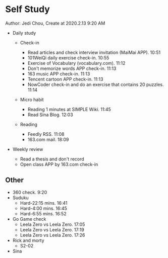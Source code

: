 # Self Study

Author: Jedi Chou, Create at 2020.2.13 9:20 AM

* Daily study
  * Check-in
    * Read articles and check interview invitation (MaiMai APP). 10:51
    * 101WeiQi daily exercise check-in. 10:55
    * Exercise of Vocabulary (vocabulary.com). 11:12
    * Don't memorize words APP check-in. 11:13
    * 163 music APP check-in. 11:13
    * Tencent cartoon APP check-in. 11:13
    * NowCoder check-in and do an exercise that contains 20 puzzles. 11:14

  * Micro habit
    * Reading 1 minutes at SIMPLE Wiki. 11:45
    * Read Sina Blog. 12:03

  * Reading
    * Feedly RSS. 11:08
    * 163.com mail. 18:09

* Weekly review
  * Read a thesis and don't record
  * Open class APP by 163.com check-in

## Other

* 360 check. 9:20
* Suduku
  * Hard-22:15 mins. 16:41
  * Hard-4:00 mins. 16:45
  * Hard-6:55 mins. 16:52
* Go Game check
  * Leela Zero vs Leela Zero. 17:05
  * Leela Zero vs Leela Zero. 17:19
  * Leela Zero vs Leela Zero. 17:26
* Rick and morty
  * S2-02
* Sina

